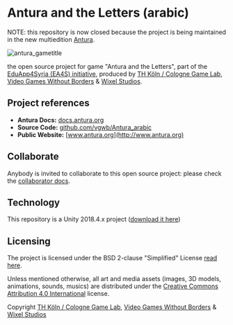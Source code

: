 # Antura and the Letters (arabic)

NOTE: this repository is now closed because the project is being maintained in the new multiedition [Antura](https://github.com/vgwb/Antura).

![antura_gametitle](docs/images/antura_gametitle.jpg)

the open source project for game "Antura and the Letters", part of the [EduApp4Syria (EA4S) initiative](https://www.norad.no/eduapp4syria), produced by [TH Köln / Cologne Game Lab](http://www.colognegamelab.de/), [Video Games Without Borders](http://vgwb.org) & [Wixel Studios](www.wixelstudios.com).

## Project references

- **Antura Docs:** [docs.antura.org](http://docs.antura.org)
- **Source Code:** [github.com/vgwb/Antura_arabic](https://github.com/vgwb/Antura_arabic)
- **Public Website:** [www.antura.org](http://www.antura.org)

## Collaborate

Anybody is invited to collaborate to this open source project:
please check the [collaborator docs](https://vgwb.github.io/Antura_arabic/Guidelines/Collaborator.html).

## Technology

This repository is a Unity 2018.4.x project ([download it here](https://unity3d.com/get-unity/download/archive))

## Licensing

The project is licensed under the BSD 2-clause "Simplified" License [read here](LICENSE.md).

Unless mentioned otherwise, all art and media assets (images, 3D models, animations, sounds, musics) are distributed under the [Creative Commons Attribution 4.0 International](http://creativecommons.org/licenses/by/4.0/) license.

Copyright [TH Köln / Cologne Game Lab](http://www.colognegamelab.de/), [Video Games Without Borders](http://vgwb.org) & [Wixel Studios](www.wixelstudios.com)
